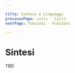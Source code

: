 ```yaml
---

title: Sintesi e Linguaggi
previousPage: cicli - Cicli
nextPage: funzioni - Funzioni

---
```


# Sintesi

TBD